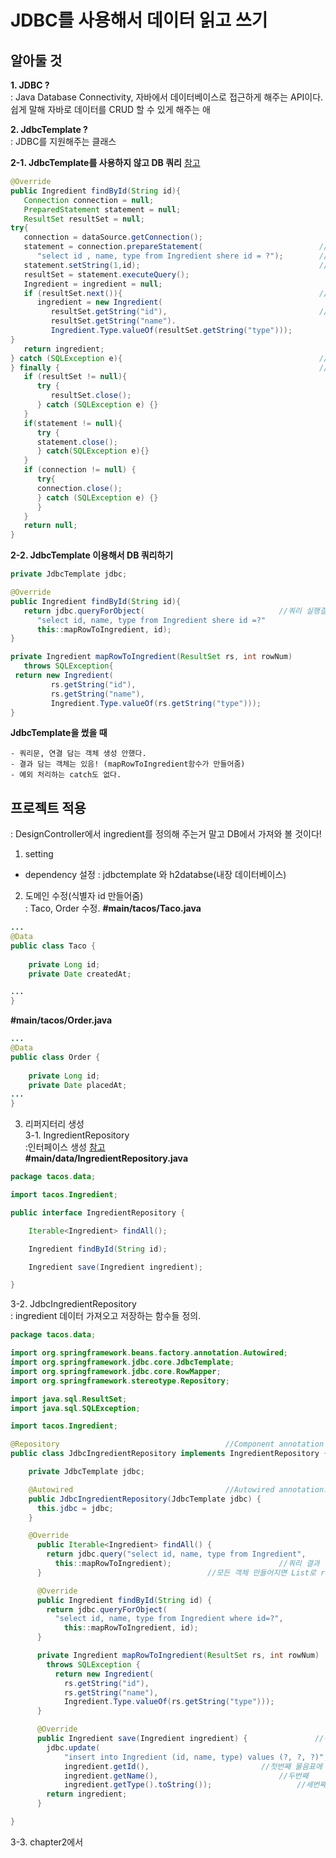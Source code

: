 # JDBC를 사용해서 데이터 읽고 쓰기
   
## 알아둘 것
   
**1. JDBC ?**  
: Java Database Connectivity, 자바에서 데이터베이스로 접근하게 해주는 API이다. 쉽게 말해 자바로 데이터를 CRUD 할 수 있게 해주는 애
   
**2. JdbcTemplate ?**     
: JDBC를 지원해주는 클래스

**2-1. JdbcTemplate를 사용하지 않고 DB 쿼리**
[참고](https://happynewmind.tistory.com/55)
```java
@Override
public Ingredient findById(String id){
   Connection connection = null;
   PreparedStatement statement = null;
   ResultSet resultSet = null;
try{
   connection = dataSource.getConnection();
   statement = connection.prepareStatement(                          //prepareStatement 생성
      "select id , name, type from Ingredient shere id = ?");        //물음표 값 나중에 넣겠다. 쿼리문 재사용할거다!
   statement.setString(1,id);                                        //쿼리문의 첫번째 물음표에 id를 넣겠다!
   resultSet = statement.executeQuery();                               //쿼리 실행
   Ingredient = ingredient = null;
   if (resultSet.next()){                                            //다음 레코드 읽기(여기서는 1번째 레코드 읽는것,처음에 resultSet은 0번째를 가리키고 있음)
      ingredient = new Ingredient(
         resultSet.getString("id"),                                  //첫번째 레코드의 id값가져와서 Ingredient 객체에 넣어줌
         resultSet.getString("name").
         Ingredient.Type.valueOf(resultSet.getString("type")));
}
   return ingredient;
} catch (SQLException e){                                            //DB 연결,쿼리문, 결과 오류 잡기
} finally {                                                          //prepareStatement 닫기
   if (resultSet != null){
      try {
         resultSet.close();
      } catch (SQLException e) {}
   }
   if(statement != null){
      try { 
      statement.close();
      } catch(SQLException e){}
   }
   if (connection != null) {
      try{
      connection.close();
      } catch (SQLException e) {}
      }
   }
   return null;
}
```
**2-2. JdbcTemplate 이용해서 DB 쿼리하기**
```java
private JdbcTemplate jdbc;

@Override
public Ingredient findById(String id){
   return jdbc.queryForObject(								//쿼리 실행결과가 1개일때 queryForObject() 사용, 여러개면 query()사용
      "select id, name, type from Ingredient shere id =?"
      this::mapRowToIngredient, id);
}

private Ingredient mapRowToIngredient(ResultSet rs, int rowNum)
   throws SQLException{
 return new Ingredient(
         rs.getString("id"),
         rs.getString("name"),
         Ingredient.Type.valueOf(rs.getString("type")));
}
```

**JdbcTemplate을 썼을 때**
```
- 쿼리문, 연결 담는 객체 생성 안했다.
- 결과 담는 객체는 있음! (mapRowToIngredient함수가 만들어줌)
- 예외 처리하는 catch도 없다.
```
  
    
    
## 프로젝트 적용
: DesignController에서 ingredient를 정의해 주는거 말고 DB에서 가져와 볼 것이다!   
  
1. setting
- dependency 설정 : jdbctemplate 와 h2databse(내장 데이터베이스)
  
2. 도메인 수정(식별자 id 만들어줌)    
: Taco, Order 수정. 
**#main/tacos/Taco.java**
```java
...
@Data
public class Taco {
	
	private Long id;
	private Date createdAt;

...
}
```
**#main/tacos/Order.java**
```java
...
@Data
public class Order {
	
	private Long id;
	private Date placedAt;
...
}
```

3. 리퍼지터리 생성  
3-1. IngredientRepository   
:인터페이스 생성 [참고](https://wikidocs.net/217)  
**#main/data/IngredientRepository.java**
```java
package tacos.data;

import tacos.Ingredient;

public interface IngredientRepository {

	Iterable<Ingredient> findAll();

	Ingredient findById(String id);

	Ingredient save(Ingredient ingredient);

}
```
3-2. JdbcIngredientRepository  
: ingredient 데이터 가져오고 저장하는 함수들 정의.  
```java
package tacos.data;

import org.springframework.beans.factory.annotation.Autowired;
import org.springframework.jdbc.core.JdbcTemplate;
import org.springframework.jdbc.core.RowMapper;
import org.springframework.stereotype.Repository;

import java.sql.ResultSet;
import java.sql.SQLException;

import tacos.Ingredient;

@Repository										//Component annotation 중 db 관련 annotation
public class JdbcIngredientRepository implements IngredientRepository {			//3-1에서 구현한 ingredientRepository 인터페이스 구현

	private JdbcTemplate jdbc;

	@Autowired									//Autowired annotation으로 jdbcTemplate에 연결
	public JdbcIngredientRepository(JdbcTemplate jdbc) {
	  this.jdbc = jdbc;
	}

	@Override
	  public Iterable<Ingredient> findAll() {
	    return jdbc.query("select id, name, type from Ingredient",			//jdbc.query함수는 List형태로 쿼리결과를 return, 
	      this::mapRowToIngredient);						//쿼리 결과 행 개수만큼 호출됨. 한 번 호출할 때 마다 ingredient 객체 생성
	  }										//모든 객체 만들어지면 List로 return됨

	  @Override
	  public Ingredient findById(String id) {
	    return jdbc.queryForObject(
	      "select id, name, type from Ingredient where id=?",
	        this::mapRowToIngredient, id);
	  }

	  private Ingredient mapRowToIngredient(ResultSet rs, int rowNum)
	    throws SQLException {
	      return new Ingredient(
		    rs.getString("id"),
		    rs.getString("name"),
		    Ingredient.Type.valueOf(rs.getString("type")));
	  }

	  @Override
	  public Ingredient save(Ingredient ingredient) {				//쿼리 결과를 저장
	    jdbc.update(
	        "insert into Ingredient (id, name, type) values (?, ?, ?)",
	        ingredient.getId(),							//첫번째 물음표에 들어갈 값
	        ingredient.getName(),							//두번째
	        ingredient.getType().toString());					//세번째
	    return ingredient;
	  }

}
```
3-3. chapter2에서
